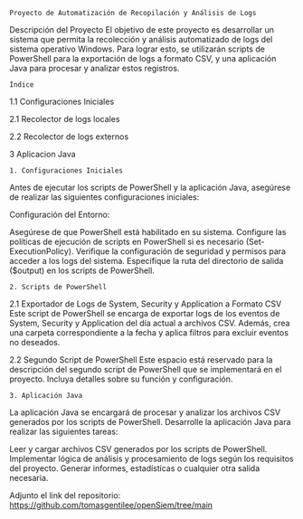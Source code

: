 	Proyecto de Automatización de Recopilación y Análisis de Logs
Descripción del Proyecto
El objetivo de este proyecto es desarrollar un sistema que permita la recolección y análisis automatizado de logs del sistema operativo Windows. Para lograr esto, se utilizarán scripts de PowerShell para la exportación de logs a formato CSV, y una aplicación Java para procesar y analizar estos registros.

	Índice
 
1.1 Configuraciones Iniciales

2.1 Recolector de logs locales

2.2 Recolector de logs externos

3 Aplicacion Java


	1. Configuraciones Iniciales
 
Antes de ejecutar los scripts de PowerShell y la aplicación Java, asegúrese de realizar las siguientes configuraciones iniciales:

Configuración del Entorno:

Asegúrese de que PowerShell está habilitado en su sistema.
Configure las políticas de ejecución de scripts en PowerShell si es necesario (Set-ExecutionPolicy).
Verifique la configuración de seguridad y permisos para acceder a los logs del sistema.
Especifique la ruta del directorio de salida ($output) en los scripts de PowerShell.

	2. Scripts de PowerShell

2.1 Exportador de Logs de System, Security y Application a Formato CSV
Este script de PowerShell se encarga de exportar logs de los eventos de System, Security y Application del día actual a archivos CSV. Además, crea una carpeta correspondiente a la fecha y aplica filtros para excluir eventos no deseados.

2.2 Segundo Script de PowerShell
Este espacio está reservado para la descripción del segundo script de PowerShell que se implementará en el proyecto. Incluya detalles sobre su función y configuración.

	3. Aplicación Java
 
La aplicación Java se encargará de procesar y analizar los archivos CSV generados por los scripts de PowerShell. Desarrolle la aplicación Java para realizar las siguientes tareas:

Leer y cargar archivos CSV generados por los scripts de PowerShell.
Implementar lógica de análisis y procesamiento de logs según los requisitos del proyecto.
Generar informes, estadísticas o cualquier otra salida necesaria.

Adjunto el link del repositorio: https://github.com/tomasgentilee/openSiem/tree/main

